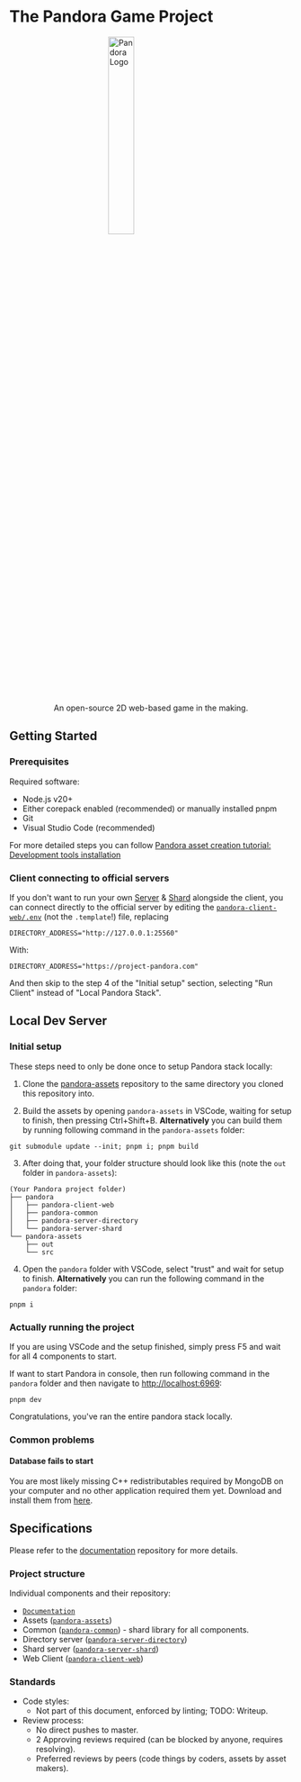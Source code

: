 
# The Pandora Game Project
<img
    style="display: block;margin: auto;width: 30%;"
    src="https://avatars.githubusercontent.com/u/88410864?s=200&v=4"
    alt="Pandora Logo">
</img>
<div style="text-align: center;">An open-source 2D web-based game in the making.</div>

## Getting Started

### Prerequisites

Required software:
 - Node.js v20+
 - Either corepack enabled (recommended) or manually installed pnpm
 - Git
 - Visual Studio Code (recommended)

For more detailed steps you can follow [Pandora asset creation tutorial: Development tools installation](https://github.com/Project-Pandora-Game/Documentation/blob/master/Asset_creation_tutorial.md#development-tools-installation)

### Client connecting to official servers

If you don't want to run your own [Server](#server-directory) & [Shard](#server-shard) alongside the client, you can connect directly to the official server by editing the [`pandora-client-web/.env`](./pandora-client-web/.env) (not the `.template`!) file, replacing
```
DIRECTORY_ADDRESS="http://127.0.0.1:25560"
```
With:
```
DIRECTORY_ADDRESS="https://project-pandora.com"
```

And then skip to the step 4 of the "Initial setup" section, selecting "Run Client" instead of "Local Pandora Stack".

## Local Dev Server

### Initial setup

These steps need to only be done once to setup Pandora stack locally:

1. Clone the [pandora-assets](https://github.com/Project-Pandora-Game/pandora-assets) repository to the same directory you cloned this repository into.

2. Build the assets by opening `pandora-assets` in VSCode, waiting for setup to finish, then pressing Ctrl+Shift+B. __Alternatively__ you can build them by running following command in the `pandora-assets` folder:
```
git submodule update --init; pnpm i; pnpm build
```

3. After doing that, your folder structure should look like this (note the `out` folder in `pandora-assets`):
```
(Your Pandora project folder)
├── pandora
│   ├── pandora-client-web
│   ├── pandora-common
│   ├── pandora-server-directory
│   └── pandora-server-shard
└── pandora-assets
    ├── out
    └── src
```

4. Open the `pandora` folder with VSCode, select "trust" and wait for setup to finish. __Alternatively__ you can run the following command in the `pandora` folder:
```
pnpm i
```

### Actually running the project

If you are using VSCode and the setup finished, simply press F5 and wait for all 4 components to start.

If want to start Pandora in console, then run following command in the `pandora` folder and then navigate to [http://localhost:6969](http://localhost:6969/):
```
pnpm dev
```

Congratulations, you've ran the entire pandora stack locally.

### Common problems

#### __Database fails to start__

You are most likely missing C++ redistributables required by MongoDB on your computer and no other application required them yet.
Download and install them from [here](https://learn.microsoft.com/en-us/cpp/windows/latest-supported-vc-redist).

## Specifications

Please refer to the [documentation](https://github.com/Project-Pandora-Game/Documentation) repository for more details.

### Project structure
Individual components and their repository:
  * [`Documentation`](https://github.com/Project-Pandora-Game/Documentation)
  * Assets ([`pandora-assets`](https://github.com/Project-Pandora-Game/pandora-assets))
  * Common ([`pandora-common`](./pandora-common/)) - shard library for all components.
  * Directory server ([`pandora-server-directory`](./pandora-server-directory/))
  * Shard server ([`pandora-server-shard`](./pandora-server-shard/))
  * Web Client ([`pandora-client-web`](./pandora-client-web/))

### Standards
* Code styles:
    * Not part of this document, enforced by linting; TODO: Writeup.
* Review process:
    * No direct pushes to master.
    * 2 Approving reviews required (can be blocked by anyone, requires resolving).
    * Preferred reviews by peers (code things by coders, assets by asset makers).
